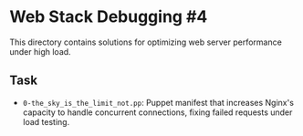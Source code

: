 # Web Stack Debugging #4

This directory contains solutions for optimizing web server performance under high load.

## Task

- `0-the_sky_is_the_limit_not.pp`: Puppet manifest that increases Nginx's capacity to handle concurrent connections, fixing failed requests under load testing. 